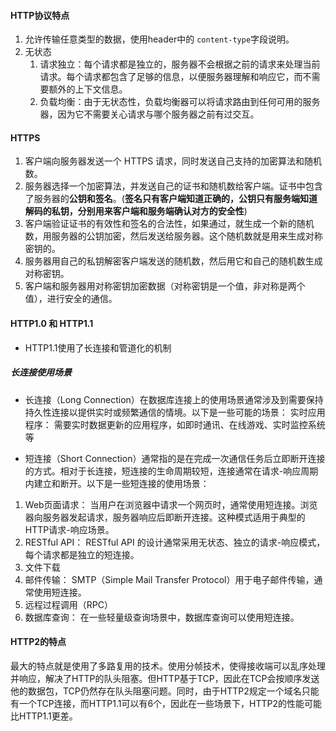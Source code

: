#### HTTP协议特点
1. 允许传输任意类型的数据，使用header中的 `content-type`字段说明。
2. 无状态
   1. 请求独立：每个请求都是独立的，服务器不会根据之前的请求来处理当前请求。每个请求都包含了足够的信息，以便服务器理解和响应它，而不需要额外的上下文信息。
   4. 负载均衡：由于无状态性，负载均衡器可以将请求路由到任何可用的服务器，因为它不需要关心请求与哪个服务器之前有过交互。

#### HTTPS
 1. 客户端向服务器发送一个 HTTPS 请求，同时发送自己支持的加密算法和随机数。
 2. 服务器选择一个加密算法，并发送自己的证书和随机数给客户端。证书中包含了服务器的**公钥和签名**。(**签名只有客户端知道正确的，公钥只有服务端知道解码的私钥，分别用来客户端和服务端确认对方的安全性**)
 3. 客户端验证证书的有效性和签名的合法性，如果通过，就生成一个新的随机数，用服务器的公钥加密，然后发送给服务器。这个随机数就是用来生成对称密钥的。
 4. 服务器用自己的私钥解密客户端发送的随机数，然后用它和自己的随机数生成对称密钥。
 5. 客户端和服务器用对称密钥加密数据（对称密钥是一个值，非对称是两个值），进行安全的通信。

#### HTTP1.0 和 HTTP1.1
 * HTTP1.1使用了长连接和管道化的机制

##### 长连接使用场景
* 长连接（Long Connection）在数据库连接上的使用场景通常涉及到需要保持持久性连接以提供实时或频繁通信的情境。以下是一些可能的场景：
实时应用程序： 需要实时数据更新的应用程序，如即时通讯、在线游戏、实时监控系统等

* 短连接（Short Connection）通常指的是在完成一次通信任务后立即断开连接的方式。相对于长连接，短连接的生命周期较短，连接通常在请求-响应周期内建立和断开。以下是一些短连接的使用场景：
1. Web页面请求： 当用户在浏览器中请求一个网页时，通常使用短连接。浏览器向服务器发起请求，服务器响应后即断开连接。这种模式适用于典型的HTTP请求-响应场景。
2. RESTful API： RESTful API 的设计通常采用无状态、独立的请求-响应模式，每个请求都是独立的短连接。
3. 文件下载
4. 邮件传输： SMTP（Simple Mail Transfer Protocol）用于电子邮件传输，通常使用短连接。
6. 远程过程调用（RPC）
7. 数据库查询： 在一些轻量级查询场景中，数据库查询可以使用短连接。


#### HTTP2的特点
  最大的特点就是使用了多路复用的技术。使用分帧技术，使得接收端可以乱序处理并响应，解决了HTTP的队头阻塞。但HTTP基于TCP，因此在TCP会按顺序发送他的数据包，TCP仍然存在队头阻塞问题。同时，由于HTTP2规定一个域名只能有一个TCP连接，而HTTP1.1可以有6个，因此在一些场景下，HTTP2的性能可能比HTTP1.1更差。